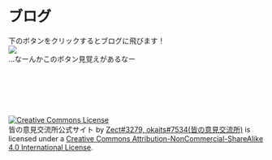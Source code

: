 <h1>ブログ</h1>
下のボタンをクリックするとブログに飛びます！<br>
<a href="https://linuxcodevserver.github.io/linuxcodevblog"><img src="https://upload.wikimedia.org/wikipedia/commons/thumb/0/05/Go_Logo_Blue.svg/215px-Go_Logo_Blue.svg.png"></a><br>
...なーんかこのボタン見覚えがあるなー
<br><br><br><br><br><br><br>
<a rel="license" href="http://creativecommons.org/licenses/by-nc-sa/4.0/"><img alt="Creative Commons License" style="border-width:0" src="https://i.creativecommons.org/l/by-nc-sa/4.0/88x31.png" /></a><br /><span xmlns:dct="http://purl.org/dc/terms/" href="http://purl.org/dc/dcmitype/Text" property="dct:title" rel="dct:type">皆の意見交流所公式サイト</span> by <a xmlns:cc="http://creativecommons.org/ns#" href="https://discord.com/invite/sUdAE64Zc7" property="cc:attributionName" rel="cc:attributionURL">Zect#3279, okaits#7534(皆の意見交流所)</a> is licensed under a <a rel="license" href="http://creativecommons.org/licenses/by-nc-sa/4.0/">Creative Commons Attribution-NonCommercial-ShareAlike 4.0 International License</a>.

